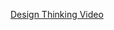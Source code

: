 [Design Thinking Video](https://drive.google.com/file/d/1yLbQZujZdTWRA7zuK8DRgxVh0gfSiVjq/view?usp=sharing)
